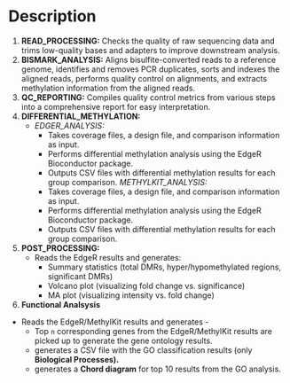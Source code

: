 # Description

1. **READ\_PROCESSING:** Checks the quality of raw sequencing data and trims low-quality bases and adapters to improve downstream analysis.
2. **BISMARK\_ANALYSIS:** Aligns bisulfite-converted reads to a reference genome, identifies and removes PCR duplicates, sorts and indexes the aligned reads, performs quality control on alignments, and extracts methylation information from the aligned reads.
3. **QC\_REPORTING:** Compiles quality control metrics from various steps into a comprehensive report for easy interpretation.
4. **DIFFERENTIAL\_METHYLATION:**
   * _EDGER\_ANALYSIS:_
     * Takes coverage files, a design file, and comparison information as input.
     * Performs differential methylation analysis using the EdgeR Bioconductor package.
     * Outputs CSV files with differential methylation results for each group comparison. _METHYLKIT\_ANALYSIS:_
     * Takes coverage files, a design file, and comparison information as input.
     * Performs differential methylation analysis using the EdgeR Bioconductor package.
     * Outputs CSV files with differential methylation results for each group comparison.
5. **POST\_PROCESSING:**
   * Reads the EdgeR results and generates:
     * Summary statistics (total DMRs, hyper/hypomethylated regions, significant DMRs)
     * Volcano plot (visualizing fold change vs. significance)
     * MA plot (visualizing intensity vs. fold change)
6. **Functional Analsysis**

* Reads the EdgeR/MethylKit results and generates -&#x20;
  * Top `n` corresponding genes from the EdgeR/MethylKit results are picked up to generate the gene ontology results.
  * generates a CSV file with the GO classification results (only **Biological Processes).**
  * generates a **Chord diagram** for top 10 results from the GO analysis.
